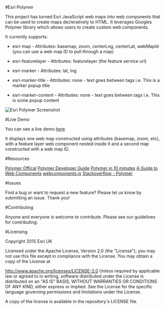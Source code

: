 #Esri Polymer  

This project has turned Esri JavaScript web maps into web components that can be used to create maps decleratively to HTML. It leverages Googles Polymer library which allows users to create custom web components.

It currently supports:

* esri-map - Attributes: basemap, zoom, centerLng, centerLat, webMapId (you can use a web map ID to pull through a map)

* esri-featurelayer - Attributes: featurelayer (the feature service url)

* esri-marker - Attributes: lat, lng

* esri-marker-title - Attributes: none -  text goes between tags i.e. <esri-marker-title>This is a marker popup title</esri-marker-title>

* esri-marker-content - Attributes: none - text goes between tags i.e. <esri-marker-content>This is some popup content</esri-marker-content>

![Esri Polymer Screenshot](https://raw.githubusercontent.com/JamesMilnerUK/esri-polymer/master/screenshot.png "Esri Polymer Screenshot")

#Live Demo

You can see a live demo [here](http://appsstage.esriuk.com/app/developerevangelist/93/wmt/view/d147785761984557b69c73adf4a8e2da/esri-polymer/esri-polymer.html "Esri Polymer Live Demo")

It displays one web map constructed using attributes (basemap, zoom, etc), with a feature layer web component nested inside it and a second map constructed with a web map ID.

#Resources

[Polymer Offical](https://www.polymer-project.org/0.5/ "Polymer Offical")
[Polymer Developer Guide](https://www.polymer-project.org/0.5/docs/polymer/polymer.html "Polymer Developer Guide")
[Polymer in 10 minutes](https://www.polymer-project.org/0.5/docs/start/creatingelements.html "Polymer in 10 minutes")
[A Guide to Web Components](https://css-tricks.com/modular-future-web-components/ "A guide to web components")
[webcomponents.js](https://github.com/webcomponents/webcomponentsjs "webcomponents.js")
[Stackoverflow - Polymer](http://stackoverflow.com/search?q=polymer "Stackoverflow - Polymer")

#Issues

Find a bug or want to request a new feature? Please let us know by submitting an issue. Thank you!

#Contributing

Anyone and everyone is welcome to contribute. Please see our guidelines for contributing.

#Licensing

Copyright 2015 Esri UK

Licensed under the Apache License, Version 2.0 (the "License"); you may not use this file except in compliance with the License. You may obtain a copy of the License at

http://www.apache.org/licenses/LICENSE-2.0
Unless required by applicable law or agreed to in writing, software distributed under the License is distributed on an "AS IS" BASIS, WITHOUT WARRANTIES OR CONDITIONS OF ANY KIND, either express or implied. See the License for the specific language governing permissions and limitations under the License.

A copy of the license is available in the repository's LICENSE file.
